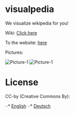 # visualpedia
We visualize wikipedia for you!

Wiki: [Click here](https://github.com/codedoctorde/visualpedia/wiki)

To the website: [here](https://codedoctorde.github.io/visualpedia/frontend/index.html)

Pictures:

![Picture-1](https://jugendhackt.github.io/visualpedia/1.png "Backend")
![Picture-1](https://jugendhackt.github.io/visualpedia/2.png "Frontend")


# License

CC-by (Creative Commons By):

⋅⋅* [English](https://creativecommons.org/licenses/by/2.0/) 
⋅⋅* [Deutsch](https://creativecommons.org/licenses/by/2.0/de/)  
